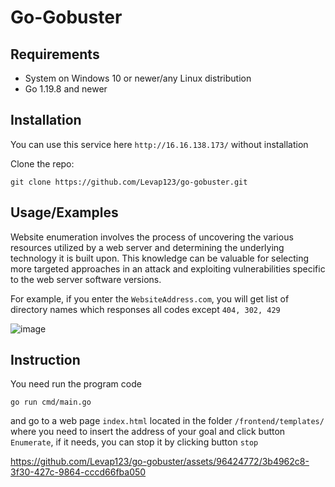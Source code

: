 # Go-Gobuster

## Requirements
* System on Windows 10 or newer/any Linux distribution
* Go 1.19.8 and newer

## Installation
 You can use this service here ```http://16.16.138.173/``` without installation

 Clone the repo:
 
```git clone https://github.com/Levap123/go-gobuster.git```


## Usage/Examples

Website enumeration involves the process of uncovering the various resources utilized by a web server and determining the underlying technology it is built upon. This knowledge can be valuable for selecting more targeted approaches in an attack and exploiting vulnerabilities specific to the web server software versions.


For example, if you enter the ```WebsiteAddress.com```, you will get list of directory names which responses all codes except ```404, 302, 429```

![image](https://github.com/Levap123/go-gobuster/assets/96424772/e21a727c-c3d4-459e-b9af-d0c0f73e66e1)



## Instruction

You need run the program code

```go run cmd/main.go```

and go to a web page ```index.html``` located in the folder ```/frontend/templates/``` where you need to insert the address of your goal and click button ```Enumerate```, if it needs, you can stop it by clicking button ```stop```

https://github.com/Levap123/go-gobuster/assets/96424772/3b4962c8-3f30-427c-9864-cccd66fba050
